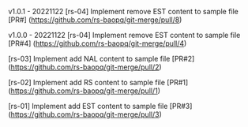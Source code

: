 
v1.0.1 - 20221122
[rs-04] Implement remove EST content to sample file
[PR#] (https://github.com/rs-baopq/git-merge/pull/8)


v1.0.0 - 20221122
[rs-04] Implement remove EST content to sample file
[PR#4] (https://github.com/rs-baopq/git-merge/pull/4)

[rs-03] Implement add NAL content to sample file
[PR#2] (https://github.com/rs-baopq/git-merge/pull/2)

[rs-02] Implement add RS content to sample file
[PR#1] (https://github.com/rs-baopq/git-merge/pull/1)

[rs-01] Implement add EST content to sample file
[PR#3] (https://github.com/rs-baopq/git-merge/pull/3)